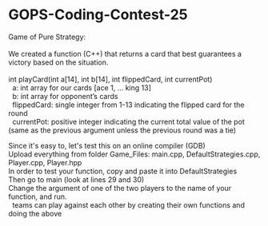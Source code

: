 # GOPS-Coding-Contest-25
Game of Pure Strategy:<br>
<br>We created a function (C++) that returns a card that best guarantees a victory based on the situation.<br><br>
int playCard(int a[14], int b[14], int flippedCard, int currentPot)<br>
&nbsp; a: int array for our cards [ace 1, ... king 13]<br>
&nbsp; b: int array for opponent’s cards<br>
&nbsp; flippedCard: single integer from 1-13 indicating the flipped card for the round<br>
&nbsp; currentPot: positive integer indicating the current total value of the pot (same as the previous argument unless the previous round was a tie)<br>

Since it's easy to, let's test this on an online compiler (GDB)<br>
Upload everything from folder Game_Files: main.cpp, DefaultStrategies.cpp, Player.cpp, Player.hpp<br>
In order to test your function, copy and paste it into DefaultStrategies<br>
Then go to main (look at lines 29 and 30)<br>
Change the argument of one of the two players to the name of your function, and run.<br>
&nbsp; teams can play against each other by creating their own functions and doing the above<br>

